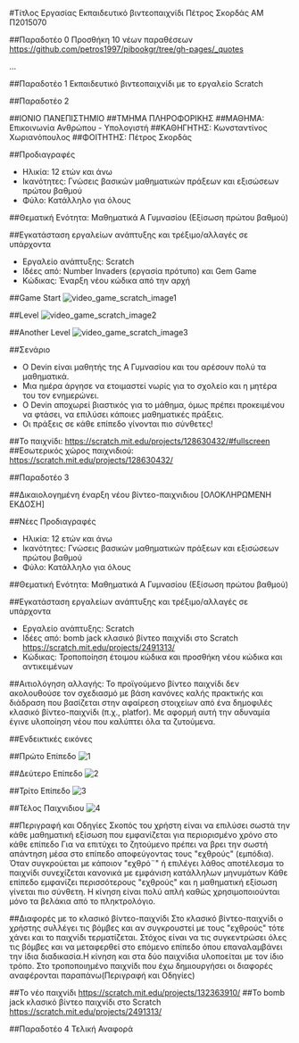 #Τίτλος Εργασίας Εκπαιδευτικό βιντεοπαιχνίδι
Πέτρος Σκορδάς
ΑΜ Π2015070

##Παραδοτέο 0
Προσθήκη 10 νέων παραθέσεων https://github.com/petros1997/pibookgr/tree/gh-pages/_quotes


...

##Παραδοτέο 1
Εκπαιδευτικό βιντεοπαιχνίδι με το εργαλείο Scratch


##Παραδοτέο 2

##ΙΟΝΙΟ ΠΑΝΕΠΙΣΤΗΜΙΟ
##ΤΜΗΜΑ ΠΛΗΡΟΦΟΡΙΚΗΣ
##ΜΑΘΗΜΑ: Επικοινωνία Ανθρώπου - Υπολογιστή
##ΚΑΘΗΓΗΤΗΣ: Κωνσταντίνος Χωριανόπουλος
##ΦΟΙΤΗΤΗΣ: Πέτρος Σκορδάς

##Προδιαγραφές

* Ηλικία: 12 ετών και άνω
* Ικανότητες: Γνώσεις βασικών μαθηματικών πράξεων και εξισώσεων πρώτου βαθμού
* Φύλο: Κατάλληλο για όλους

##Θεματική Ενότητα: Μαθηματικά Α Γυμνασίου (Εξίσωση πρώτου βαθμού)

##Εγκατάσταση εργαλείων ανάπτυξης και τρέξιμο/αλλαγές σε υπάρχοντα
	
*	Εργαλείο ανάπτυξης: Scratch
*	Ιδέες από: Number Invaders (εργασία πρότυπο) και Gem Game
*	Κώδικας: Έναρξη νέου κώδικα από την αρχή

##Game Start
![video_game_scratch_image1](https://cloud.githubusercontent.com/assets/22654144/20073107/8ea7433e-a533-11e6-8842-945efd302913.png)


##Level
![video_game_scratch_image2](https://cloud.githubusercontent.com/assets/22654144/20073593/82d3f974-a535-11e6-8f4c-6c20eff0a115.png)


##Another Level
![video_game_scratch_image3](https://cloud.githubusercontent.com/assets/22654144/20073631/a4cd47e2-a535-11e6-8804-9c342a3105f0.png)


##Σενάριο
	
*	Ο Devin είναι μαθητής της Α Γυμνασίου και του αρέσουν πολύ τα μαθηματικά.
*	Μια ημέρα άργησε να ετοιμαστεί νωρίς για το σχολείο και η μητέρα του τον ενημερώνει.
*	Ο Devin αποχωρεί βιαστικός για το μάθημα, όμως πρέπει προκειμένου να φτάσει, να επιλύσει κάποιες μαθηματικές πράξεις.
*	Οι πράξεις σε κάθε επίπεδο γίνονται πιο σύνθετες!

##Το παιχνίδι: https://scratch.mit.edu/projects/128630432/#fullscreen
##Εσωτερικός χώρος παιχνιδιού: https://scratch.mit.edu/projects/128630432/


##Παραδοτέο 3

##Δικαιολογημένη έναρξη νέου βίντεο-παιχνιδιου [ΟΛΟΚΛΗΡΩΜΕΝΗ ΕΚΔΟΣΗ]

##Νέες Προδιαγραφές

* Ηλικία: 12 ετών και άνω
* Ικανότητες: Γνώσεις βασικών μαθηματικών πράξεων και εξισώσεων πρώτου βαθμού
* Φύλο: Κατάλληλο για όλους

##Θεματική Ενότητα: Μαθηματικά Α Γυμνασίου (Εξίσωση πρώτου βαθμού)

##Εγκατάσταση εργαλείων ανάπτυξης και τρέξιμο/αλλαγές σε υπάρχοντα
	
*	Εργαλείο ανάπτυξης: Scratch
*	Ιδέες από:  bomb jack κλασικό βίντεο παιχνίδι στο Scratch https://scratch.mit.edu/projects/2491313/
*	Κώδικας: Τροποποίηση έτοιμου κώδικα και προσθήκη νέου κώδικα και αντικειμένων

##Αιτιολόγηση αλλαγής: Το προϊγούμενο βίντεο παιχνίδι δεν ακολουθούσε τον σχεδιασμό με βάση κανόνες καλής πρακτικής και διάδραση που βασίζεται στην αφαίρεση στοιχείων από ένα δημοφιλές κλασικό βίντεο-παιχνίδι (π.χ., platfor). Με αφορμή αυτή την αδυναμία έγινε υλοποίηση νέου που καλύπτει όλα τα ζυτούμενα.

##Ενδεικτικές εικόνες 

##Πρώτο Επίπεδο
![1](https://cloud.githubusercontent.com/assets/22654144/20558876/fd72d262-b17a-11e6-83c2-294e6a44833b.png)

##Δεύτερο Επίπεδο
![2](https://cloud.githubusercontent.com/assets/22654144/20558933/15c5287e-b17b-11e6-925d-1a2e6eef5bf2.png)

##Τρίτο Επίπεδο
![3](https://cloud.githubusercontent.com/assets/22654144/20558952/28be098c-b17b-11e6-91de-937753248a54.png)

##Τέλος Παιχνιδιου
![4](https://cloud.githubusercontent.com/assets/22654144/20558971/3cb8c0d0-b17b-11e6-8a12-034659f232fc.png)

##Περιγραφή και Οδηγίες
Σκοπός του χρήστη είναι να επιλύσει σωστά την κάθε μαθηματική εξίσωση που εμφανίζεται για περιορισμένο χρόνο στο κάθε επίπεδο
Για να επιτύχει το ζητούμενο πρέπει να βρει την σωστή απάντηση μέσα στο επίπεδο αποφεύγοντας τους "εχθρούς" (εμπόδια).
Όταν συγκρούεται με κάποιον "εχθρό¨" ή επιλέγει λάθος αποτέλεσμα το παιχνίδι συνεχίζεται κανονικά με εμφάνιση κατάλληλων μηνυμάτων
Κάθε επίπεδο εμφανίζει περισσότερους "εχθρούς" και η μαθηματική εξίσωση γίνεται πιο σύνθετη.
Η κίνηση είναι πολύ απλή καθώς χρησιμοποιούνται μόνο τα βελάκια από το πληκτρολόγιο.

##Διαφορές με το κλασικό βίντεο-παιχνίδι
Στο κλασικό βίντεο-παιχνίδι ο χρήστης συλλέγει τις βόμβες και αν συγκρουστεί με τους "εχθρούς" τότε χάνει και το παιχνίδι τερματίζεται. Στόχος είναι να τις συγκεντρώσει όλες τις βόμβες και να μεταφερθεί στο επόμενο επίπεδο όπου επαναλαμβάνει την ίδια διαδικασία.Η κίνηση και στα δύο παιχνίδια υλοποείται με τον ίδιο τρόπο. Στο τροποποιημένο παιχνίδι που έχω δημιουργήσει οι διαφορές αναφέρονται παραπάνω(Περιγραφή και Οδηγίες)

##Το νέο παιχνίδι https://scratch.mit.edu/projects/132363910/
##Το bomb jack κλασικό βίντεο παιχνίδι στο Scratch https://scratch.mit.edu/projects/2491313/

##Παραδοτέο 4 Τελική Αναφορά


